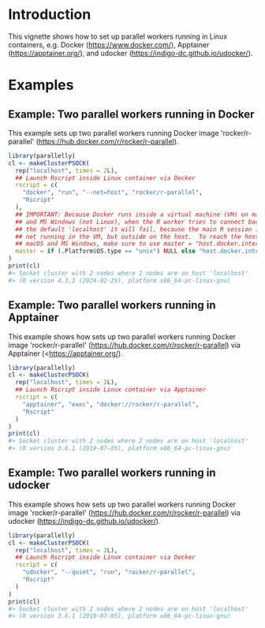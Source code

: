 <!--
%\VignetteIndexEntry{Parallel Workers Running in Linux Containers}
%\VignetteAuthor{Henrik Bengtsson}
%\VignetteKeyword{R}
%\VignetteKeyword{package}
%\VignetteKeyword{vignette}
%\VignetteKeyword{Docker}
%\VignetteKeyword{Apptainer}
%\VignetteEngine{parallelly::selfonly}
-->


# Introduction

This vignette shows how to set up parallel workers running in Linux
containers, e.g. Docker (<https://www.docker.com/>), Apptainer
(<https://apptainer.org/>), and udocker
(<https://indigo-dc.github.io/udocker/>).



# Examples

## Example: Two parallel workers running in Docker

This example sets up two parallel workers running Docker image
'rocker/r-parallel' (<https://hub.docker.com/r/rocker/r-parallel>).

```r
library(parallelly)
cl <- makeClusterPSOCK(
  rep("localhost", times = 2L),
  ## Launch Rscript inside Linux container via Docker
  rscript = c(
    "docker", "run", "--net=host", "rocker/r-parallel",
    "Rscript"
  ),
  ## IMPORTANT: Because Docker runs inside a virtual machine (VM) on macOS
  ## and MS Windows (not Linux), when the R worker tries to connect back to
  ## the default 'localhost' it will fail, because the main R session is
  ## not running in the VM, but outside on the host.  To reach the host on
  ## macOS and MS Windows, make sure to use master = "host.docker.internal"
  master = if (.Platform$OS.type == "unix") NULL else "host.docker.internal",
)
print(cl)
#> Socket cluster with 2 nodes where 2 nodes are on host 'localhost'
#> (R version 4.3.3 (2024-02-29), platform x86_64-pc-linux-gnu)
```


## Example: Two parallel workers running in Apptainer

This example shows how sets up two parallel workers running Docker
image 'rocker/r-parallel'
(<https://hub.docker.com/r/rocker/r-parallel>) via Apptainer
(<<https://apptainer.org/>).

```r
library(parallelly)
cl <- makeClusterPSOCK(
  rep("localhost", times = 2L),
  ## Launch Rscript inside Linux container via Apptainer
  rscript = c(
    "apptainer", "exec", "docker://rocker/r-parallel",
    "Rscript"
  )
)
print(cl)
#> Socket cluster with 2 nodes where 2 nodes are on host 'localhost'
#> (R version 3.6.1 (2019-07-05), platform x86_64-pc-linux-gnu)
```


## Example: Two parallel workers running in udocker

This example shows how sets up two parallel workers running Docker
image 'rocker/r-parallel'
(<https://hub.docker.com/r/rocker/r-parallel>) via udocker
(<https://indigo-dc.github.io/udocker/>).

```r
library(parallelly)
cl <- makeClusterPSOCK(
  rep("localhost", times = 2L),
  ## Launch Rscript inside Linux container via Docker
  rscript = c(
    "udocker", "--quiet", "run", "rocker/r-parallel",
    "Rscript"
  )
)
print(cl)
#> Socket cluster with 2 nodes where 2 nodes are on host 'localhost'
#> (R version 3.6.1 (2019-07-05), platform x86_64-pc-linux-gnu)
```
